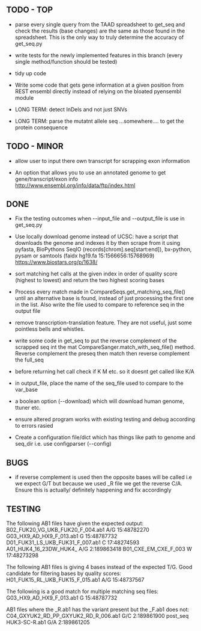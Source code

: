## TODO - TOP

- parse every single query from the TAAD spreadsheet to get_seq and check the results (base changes) are the same as those found in the spreadsheet. This is the only way to truly determine the accuracy of get_seq.py

- write tests for the newly implemented features in this branch (every single method/function should be tested)

- tidy up code

- Write some code that gets gene information at a given position from REST ensembl directly instead of relying on the bloated pyensembl module

- LONG TERM: detect InDels and not just SNVs

- LONG TERM: parse the mutatnt allele seq ...somewhere.... to get the protein consequence



## TODO - MINOR

- allow user to input there own transcript for scrapping exon information

- An option that allows you to use an annotated genome to get gene/transcript/exon info http://www.ensembl.org/info/data/ftp/index.html



## DONE

- Fix the testing outcomes when --input_file and --output_file is use in get_seq.py

- Use locally download genome instead of UCSC: have a script that downloads the genome and indexes it by then scrape from it using pyfasta, BioPythons SeqIO (records[chrom].seq[start:end]), bx-python, pysam or samtools (faidx hg19.fa 15:1566656:15768969)   https://www.biostars.org/p/1638/

- sort matching het calls at the given index in order of quality score (highest to lowest) and return the two highest scoring bases

- Process every match made in CompareSeqs.get_matching_seq_file() until an alternative base is found, instead of just processing the first one in the list. Also write the file used to compare to reference seq in the output file

- remove transcription-translation feature. They are not useful, just some pointless bells and whistles.

- write some code in get_seq to put the reverse complement of the scrapped seq int the mat CompareSanger.match_with_seq_file() method. Reverse complement the preseq then match then reverse complement the full_seq

- before returning het call check if K M etc. so it doesnt get called like K/A

- in output_file, place the name of the seq_file used to compare to the var_base

- a boolean option (--download) which will download human genome, ttuner etc.

- ensure altered program works with existing testing and debug according to errors rasied

- Create a configuration file/dict which has things like path to genome and seq_dir i.e. use configparser (--config)



## BUGS

- if reverse complement is used then the opposite bases will be called i.e we expect G/T but because we used _R file we get the reverse C/A. Ensure this is actually/ definitely happening and fix accordingly

## TESTING

The following AB1 files have given the expected output:
  B02_FUK20_VG_UKB_FUK20_F_004.ab1    A/G 15:48782270
  G03_HX9_AD_HX9_F_013.ab1            G 15:48787732
  D01_FUK31_LS_UKB_FUK31_F_007.ab1    C 17:48274593
  A01_HUK4_16_23DW_HUK4_              A/G 2:189863418
  B01_CXE_EM_CXE_F_003                W 17:48273298

The following AB1 files is giving 4 bases instead of the expected T/G. Good candidate for filtering bases by quality scores:
  H01_FUK15_RL_UKB_FUK15_F_015.ab1  A/G  15:48737567 

The following is a good match for multiple matching seq files:
  G03_HX9_AD_HX9_F_013.ab1   G 15:48787732

AB1 files where the _R.ab1 has the variant present but the _F.ab1 does not:
  C04_GXYUK2_RD_PP_GXYUK2_RD_R_006.ab1  G/C 2:189861900       post_seq
  HUK3-SC-R.ab1                         G/A    2:189861205

